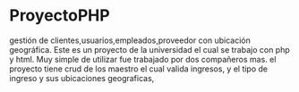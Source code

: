 # ProyectoPHP
gestión de clientes,usuarios,empleados,proveedor con ubicación geográfica.
Este es un proyecto de la universidad el cual se trabajo con php y html.
Muy simple de utilizar fue trabajado por dos compañeros mas.
el proyecto tiene crud de los maestro el cual valida ingresos, y el tipo de ingreso y sus ubicaciones geograficas,
